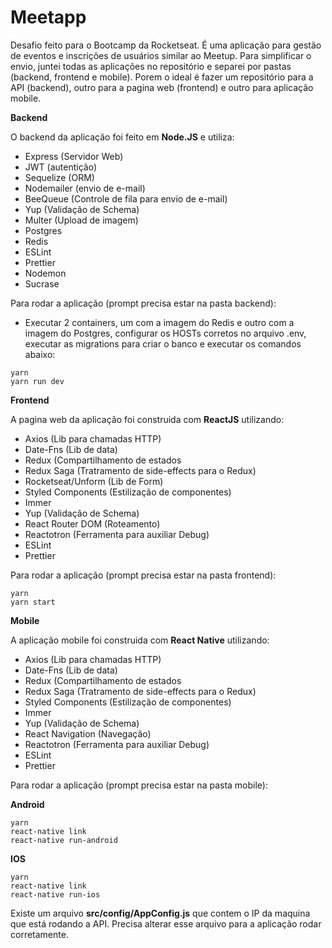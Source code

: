 # Meetapp

Desafio feito para o Bootcamp da Rocketseat. É uma aplicação para gestão de eventos e inscrições de usuários similar ao Meetup.
Para simplificar o envio, juntei todas as aplicações no repositório e separei por pastas (backend, frontend e mobile). Porem o ideal é fazer um repositório para a API (backend), outro para a pagina web (frontend) e outro para aplicação mobile.

<b>Backend</b>

O backend da aplicação foi feito em <b>Node.JS</b> e utiliza:

- Express (Servidor Web)
- JWT (autentição) 
- Sequelize (ORM) 
- Nodemailer (envio de e-mail) 
- BeeQueue (Controle de fila para envio de e-mail)
- Yup (Validação de Schema)
- Multer (Upload de imagem)
- Postgres
- Redis
- ESLint
- Prettier
- Nodemon
- Sucrase

Para rodar a aplicação (prompt precisa estar na pasta backend):

- Executar 2 containers, um com a imagem do Redis e outro com a imagem do Postgres, configurar os HOSTs corretos no arquivo .env, executar as migrations para criar o banco e executar os comandos abaixo:

```
yarn
yarn run dev
```

<b>Frontend</b>

A pagina web da aplicação foi construida com <b>ReactJS</b> utilizando:

- Axios  (Lib para chamadas HTTP)
- Date-Fns (Lib de data)
- Redux (Compartilhamento de estados
- Redux Saga (Tratramento de side-effects para o Redux)
- Rocketseat/Unform (Lib de Form)
- Styled Components (Estilização de componentes)
- Immer
- Yup (Validação de Schema)
- React Router DOM (Roteamento)
- Reactotron (Ferramenta para auxiliar Debug)
- ESLint
- Prettier

Para rodar a aplicação (prompt precisa estar na pasta frontend):

```
yarn
yarn start
```

<b>Mobile</b>

A aplicação mobile foi construida com <b>React Native</b> utilizando:

- Axios  (Lib para chamadas HTTP)
- Date-Fns (Lib de data)
- Redux (Compartilhamento de estados
- Redux Saga (Tratramento de side-effects para o Redux)
- Styled Components (Estilização de componentes)
- Immer
- Yup (Validação de Schema)
- React Navigation (Navegação)
- Reactotron (Ferramenta para auxiliar Debug)
- ESLint
- Prettier


Para rodar a aplicação (prompt precisa estar na pasta mobile):

<b>Android</b>
```
yarn
react-native link
react-native run-android
```

<b>IOS</b>
```
yarn
react-native link
react-native run-ios
```

Existe um arquivo <b>src/config/AppConfig.js</b> que contem o IP da maquina que está rodando a API. Precisa alterar esse arquivo para a aplicação rodar corretamente.


